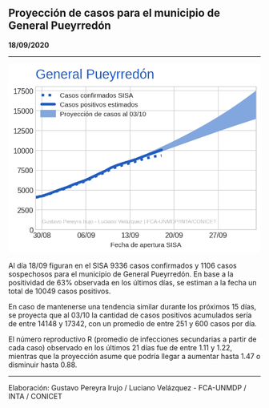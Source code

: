 ## Proyección de casos para el municipio de General Pueyrredón

**18/09/2020**

---
![](proyección_general_pueyrredón.png?raw=true)

Al día 18/09 figuran en el SISA 9336 casos confirmados y 1106 casos sospechosos para el municipio de General Pueyrredón. En base a la positividad de 63% observada en los últimos días, se estiman a la fecha un total de 10049 casos positivos.

En caso de mantenerse una tendencia similar durante los próximos 15 días, se proyecta que al 03/10 la cantidad de casos positivos acumulados sería de entre 14148 y 17342, con un promedio de entre 251 y 600 casos por día.

El número reproductivo R (promedio de infecciones secundarias a partir de cada caso) observado en los últimos 21 días fue de entre 1.11 y 1.22, mientras que la proyección asume que podría llegar a aumentar hasta 1.47 o disminuir hasta 0.88. 

---

Elaboración: Gustavo Pereyra Irujo / Luciano Velázquez - FCA-UNMDP / INTA / CONICET

